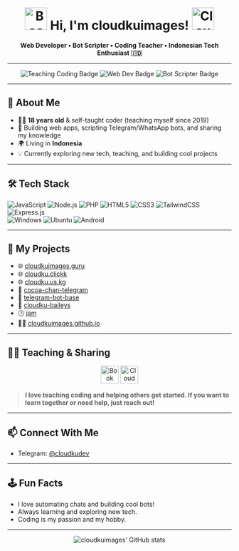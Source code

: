 <h1 align="center">
  <img src="https://user-images.githubusercontent.com/11067044/273381813-87eaaa94-029d-4a42-9f1e-2b5d1c666b24.png" width="50" alt="Book Emoji" />
  Hi, I'm cloudkuimages!
  <img src="https://user-images.githubusercontent.com/11067044/273381805-cf6f8a4c-1f1b-4bcc-a3a0-5e7d7bf5e6c7.png" width="50" alt="Cloud Emoji" />
</h1>
<p align="center">
  <b>Web Developer • Bot Scripter • Coding Teacher • Indonesian Tech Enthusiast 🇮🇩</b>
</p>

---

<p align="center">
  <img src="https://img.shields.io/badge/TEACHING-CODING-blue?style=for-the-badge&logo=bookstack&logoColor=white" alt="Teaching Coding Badge"/>
  <img src="https://img.shields.io/badge/WEB%20DEV-JS%20%7C%20Node.js%20%7C%20PHP-yellow?style=for-the-badge&logo=javascript&logoColor=white" alt="Web Dev Badge"/>
  <img src="https://img.shields.io/badge/BOT%20SCRIPTER-TELEGRAM%20%7C%20WHATSAPP-green?style=for-the-badge&logo=telegram&logoColor=white" alt="Bot Scripter Badge"/>
</p>

---

## 🌟 About Me

- 🧑‍💻 **18 years old** & self-taught coder (teaching myself since 2019)
- 🚀 Building web apps, scripting Telegram/WhatsApp bots, and sharing my knowledge
- 🌍 Living in **Indonesia**
- 💡 Currently exploring new tech, teaching, and building cool projects

---

## 🛠️ Tech Stack

![JavaScript](https://img.shields.io/badge/JavaScript-323330?style=for-the-badge&logo=javascript&logoColor=F7DF1E)
![Node.js](https://img.shields.io/badge/Node.js-339933?style=for-the-badge&logo=node.js&logoColor=white)
![PHP](https://img.shields.io/badge/PHP-777BB4?style=for-the-badge&logo=php&logoColor=white)
![HTML5](https://img.shields.io/badge/HTML5-E34F26?style=for-the-badge&logo=html5&logoColor=white)
![CSS3](https://img.shields.io/badge/CSS3-1572B6?style=for-the-badge&logo=css3&logoColor=white)
![TailwindCSS](https://img.shields.io/badge/Tailwind_CSS-38B2AC?style=for-the-badge&logo=tailwind-css&logoColor=white)
![Express.js](https://img.shields.io/badge/Express.js-404D59?style=for-the-badge)
<br>
![Windows](https://img.shields.io/badge/Windows%2011-0078D6?style=for-the-badge&logo=windows11&logoColor=white)
![Ubuntu](https://img.shields.io/badge/Ubuntu-E95420?style=for-the-badge&logo=ubuntu&logoColor=white)
![Android](https://img.shields.io/badge/Android%2010-3DDC84?style=for-the-badge&logo=android&logoColor=white)

---

## 🚀 My Projects

- 🌐 [cloudkuimages.guru](https://cloudkuimages.guru)
- 🌐 [cloudku.clickk](https://cloudku.clickk)
- 🌐 [cloudku.us.kg](https://cloudku.us.kg)
- 🤖 [cocoa-chan-telegram](https://github.com/cloudkuimages/cocoa-chan-telegram)
- 🤖 [telegram-bot-base](https://github.com/cloudkuimages/telegram-bot-base)
- 🤖 [cloudku-baileys](https://github.com/cloudkuimages/cloudku-baileys)
- 🕒 [jam](https://github.com/cloudkuimages/jam)
- 👨‍🏫 [cloudkuimages.github.io](https://github.com/cloudkuimages/cloudkuimages.github.io)

---

## 👨‍🏫 Teaching & Sharing

<p align="center">
  <img src="https://user-images.githubusercontent.com/11067044/273381813-87eaaa94-029d-4a42-9f1e-2b5d1c666b24.png" width="40" alt="Book Emoji" /> 
  <img src="https://user-images.githubusercontent.com/11067044/273381805-cf6f8a4c-1f1b-4bcc-a3a0-5e7d7bf5e6c7.png" width="40" alt="Cloud Emoji" />
</p>

> **I love teaching coding and helping others get started. If you want to learn together or need help, just reach out!**

---

## 📫 Connect With Me

- Telegram: [@cloudkudev](https://t.me/cloudkudev)

---

## 🕹️ Fun Facts

- I love automating chats and building cool bots!
- Always learning and exploring new tech.
- Coding is my passion and my hobby.

---

<p align="center">
  <img src="https://github-readme-stats.vercel.app/api?username=cloudkuimages&show_icons=true&theme=tokyonight" alt="cloudkuimages' GitHub stats" />
</p>
